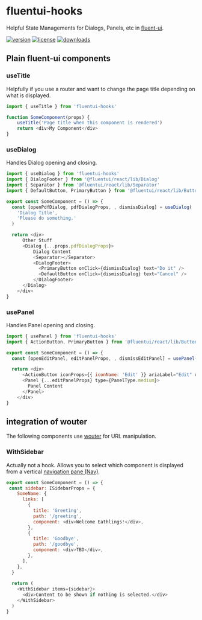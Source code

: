 # fluentui-hooks

Helpful State Managements for Dialogs, Panels, etc in [fluent-ui](https://developer.microsoft.com/en-us/fluentui#/).

[![version](https://img.shields.io/npm/v/fluentui-hooks.svg?style=flat-square)](https://npmjs.org/fluentui-hooks)
[![license](https://img.shields.io/npm/l/fluentui-hooks?color=%23007a1f&style=flat-square)](https://github.com/mdornseif/fluentui-hooks/blob/master/LICENSE)
[![downloads](https://img.shields.io/npm/dm/fluentui-hooks?style=flat-square&color=%23007a1f)](https://npmcharts.com/compare/fluentui-hooks)


## Plain fluent-ui components

### useTitle

Helpfully if you use a router and want to change the page title depending on what is displayed.

```js
import { useTitle } from 'fluentui-hooks'

function SomeComponent(props) {
    useTitle('Page title when this component is rendered')
    return <div>My Component</div>
}
```

### useDialog

Handles Dialog opening and closing.

```js
import { useDialog } from 'fluentui-hooks'
import { DialogFooter } from '@fluentui/react/lib/Dialog'
import { Separator } from '@fluentui/react/lib/Separator'
import { DefaultButton, PrimaryButton } from '@fluentui/react/lib/Button'

export const SomeComponent = () => {
  const [openPdfDialog, pdfDialogProps, , dismissDialog] = useDialog(
    'Dialog Title',
    'Please do something.'
  )

  return <div>
      Other Stuff
      <Dialog {...props.pdfDialogProps}>
          Dialog Content
          <Separator></Separator>
          <DialogFooter>
            <PrimaryButton onClick={dismissDialog} text="Do it" />
            <DefaultButton onClick={dismissDialog} text="Cancel" />
          </DialogFooter>
      </Dialog>
    </div>
}
```

### usePanel

Handles Panel opening and closing.

```js
import { usePanel } from 'fluentui-hooks'
import { ActionButton, PrimaryButton } from '@fluentui/react/lib/Button'

export const SomeComponent = () => {
  const [openEditPanel, editPanelProps, , dismissEditPanel] = usePanel('Edit User')

  return <div>
      <ActionButton iconProps={{ iconName: 'Edit' }} ariaLabel="Edit" onClick={openEditPanel} />
      <Panel {...editPanelProps} type={PanelType.medium}>
        Panel Content
      </Panel>
    </div>
}   
```


## integration of wouter 

The following components use [wouter](https://github.com/molefrog/wouter) for URL manipulation.

### WithSidebar

Actually not a hook. Allows you to select which component is displayed from a vertical [navigation pane (Nav)](https://developer.microsoft.com/en-us/fluentui#/controls/web/nav).



```js
export const SomeComponent = () => {
 const sidebar: ISidebarProps = {
    SomeName: {
      links: [
        {
          title: 'Greeting',
          path: '/greeting',
          component: <div>Welcome Eathlings!</div>,
        },
        {
          title: 'Goodbye',
          path: '/goodbye',
          component: <div>TBD</div>,
        },
      ],
    },
  }
  
  return (
    <WithSidebar items={sidebar}>
      <div>Content to be shown if nothing is selected.</div>
    </WithSidebar>
  )
}
```
